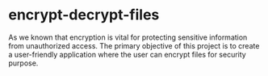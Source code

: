 # encrypt-decrypt-files
As we known that encryption is vital for protecting sensitive information from unauthorized access. The primary objective of this project is to create a user-friendly application where the user can encrypt files for security purpose.
